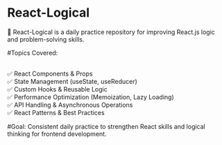 # React-Logical
🚀 React-Logical is a daily practice repository for improving React.js logic and problem-solving skills. 

#Topics Covered:<br><br>

✅ React Components & Props<br>
✅ State Management (useState, useReducer)<br>
✅ Custom Hooks & Reusable Logic<br>
✅ Performance Optimization (Memoization, Lazy Loading)<br>
✅ API Handling & Asynchronous Operations<br>
✅ React Patterns & Best Practices<br>

#Goal: 
Consistent daily practice to strengthen React skills and logical thinking for frontend development.
